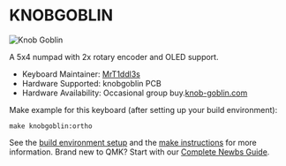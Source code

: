 # KNOBGOBLIN

![Knob Goblin](https://i.imgur.com/oYnzqqNl.jpg)

A 5x4 numpad with 2x rotary encoder and OLED support. 

* Keyboard Maintainer: [MrT1ddl3s](https://github.com/mrT1ddl3s)
* Hardware Supported: knobgoblin PCB
* Hardware Availability: Occasional group buy.[knob-goblin.com](https://knob-goblin.com)

Make example for this keyboard (after setting up your build environment):

    make knobgoblin:ortho

See the [build environment setup](https://docs.qmk.fm/#/getting_started_build_tools) and the [make instructions](https://docs.qmk.fm/#/getting_started_make_guide) for more information. Brand new to QMK? Start with our [Complete Newbs Guide](https://docs.qmk.fm/#/newbs).
